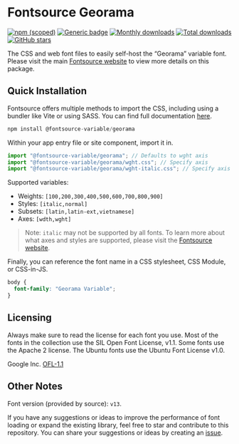 # Fontsource Georama

[![npm (scoped)](https://img.shields.io/npm/v/@fontsource-variable/georama?color=brightgreen)](https://www.npmjs.com/package/@fontsource-variable/georama) [![Generic badge](https://img.shields.io/badge/fontsource-passing-brightgreen)](https://github.com/fontsource/fontsource) [![Monthly downloads](https://badgen.net/npm/dm/@fontsource-variable/georama)](https://github.com/fontsource/fontsource) [![Total downloads](https://badgen.net/npm/dt/@fontsource-variable/georama)](https://github.com/fontsource/fontsource) [![GitHub stars](https://img.shields.io/github/stars/fontsource/fontsource.svg?style=social&label=Star)](https://github.com/fontsource/fontsource/stargazers)

The CSS and web font files to easily self-host the “Georama” variable font. Please visit the main [Fontsource website](https://fontsource.org/fonts/georama) to view more details on this package.

## Quick Installation

Fontsource offers multiple methods to import the CSS, including using a bundler like Vite or using SASS. You can find full documentation [here](https://fontsource.org/docs/getting-started/introduction).

```javascript
npm install @fontsource-variable/georama
```

Within your app entry file or site component, import it in.

```javascript
import "@fontsource-variable/georama"; // Defaults to wght axis
import "@fontsource-variable/georama/wght.css"; // Specify axis
import "@fontsource-variable/georama/wght-italic.css"; // Specify axis and style
```

Supported variables:
- Weights: `[100,200,300,400,500,600,700,800,900]`
- Styles: `[italic,normal]`
- Subsets: `[latin,latin-ext,vietnamese]`
- Axes: `[wdth,wght]`

> Note: `italic` may not be supported by all fonts. To learn more about what axes and styles are supported, please visit the [Fontsource website](https://fontsource.org/fonts/georama).

Finally, you can reference the font name in a CSS stylesheet, CSS Module, or CSS-in-JS.

```css
body {
  font-family: "Georama Variable";
}
```

## Licensing
Always make sure to read the license for each font you use. Most of the fonts in the collection use the SIL Open Font License, v1.1. Some fonts use the Apache 2 license. The Ubuntu fonts use the Ubuntu Font License v1.0.

Google Inc.
[OFL-1.1](http://scripts.sil.org/OFL)

## Other Notes
Font version (provided by source): `v13`.

If you have any suggestions or ideas to improve the performance of font loading or expand the existing library, feel free to star and contribute to this repository. You can share your suggestions or ideas by creating an [issue](https://github.com/fontsource/fontsource/issues).